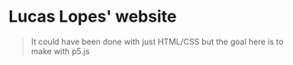 # Lucas Lopes' website
> It could have been done with just HTML/CSS but the goal here is to make with p5.js
